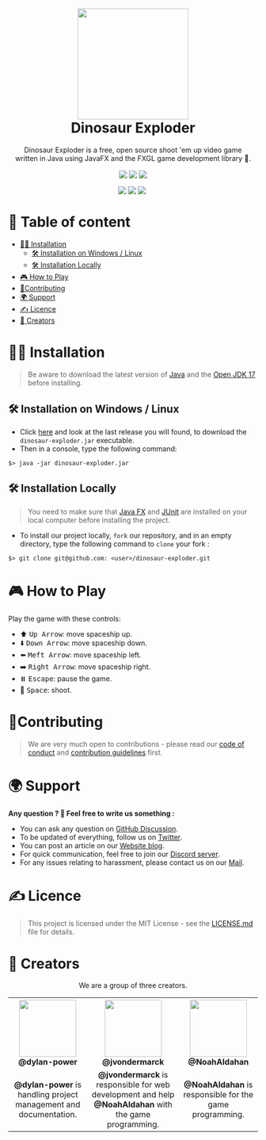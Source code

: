<h1 align="center"><img src="https://cdn.pixabay.com/photo/2021/03/05/22/44/dinosaur-6072475_960_720.png" width="224px"/><br/>
  Dinosaur Exploder
</h1>
<p align="center">Dinosaur Exploder is a free, open source shoot 'em up video game <br> written in Java using JavaFX and the FXGL game development library 🦖.</p>

<div align="center">
  <img align="center" src="https://img.shields.io/discord/946130675034095667?label=DISCORD&style=for-the-badge">
  <img align="center" src="https://img.shields.io/github/forks/dylan-power/dinosaur-exploder?style=for-the-badge">
  <img align="center" src="https://img.shields.io/github/contributors/dylan-power/dinosaur-exploder?style=for-the-badge">
  <br><p></p>
  <img align="center" src="https://img.shields.io/github/issues/dylan-power/dinosaur-exploder?style=for-the-badge">
  <img align="center" src="https://img.shields.io/github/license/dylan-power/dinosaur-exploder?style=for-the-badge">
  <img align="center" src="https://img.shields.io/github/workflow/status/dylan-power/dinosaur-exploder/GitHub%20Actions%20Maven%20Build%20-%20Dinosaur%20Exploder?label=BUILD&style=for-the-badge">
 <img >
</div>

# 📃 Table of content

- [🧑‍💻 Installation](#-installation)
  - [🛠 Installation on Windows / Linux](#-installation-on-windows--linux)
  - [🛠 Installation Locally](#-installation-locally)
- [🎮 How to Play](#-how-to-play)
- [🙏Contributing](#contributing)
- [🌍 Support](#-support)
- [✍️ Licence](#️-licence)
- [👨 Creators](#-creators)

# 🧑‍💻 Installation

> Be aware to download the latest version of [Java](https://www.java.com/download/ie_manual.jsp) and the [Open JDK 17](https://jdk.java.net/17/) before installing.

## 🛠 Installation on Windows / Linux

- Click [here](https://github.com/dylan-power/dinosaur-exploder/tags) and look at the last release you will found, to download the `dinosaur-exploder.jar` executable.
- Then in a console, type the following command:

```console
$> java -jar dinosaur-exploder.jar
```

## 🛠 Installation Locally

> You need to make sure that [Java FX](https://openjfx.io/openjfx-docs/#introduction) and [JUnit](https://junit.org/junit5/) are installed on your local computer before installing the project.
- To install our project locally, `fork` our repository, and in an empty directory,
  type the following command to `clone` your fork :

```console
$> git clone git@github.com: <user>/dinosaur-exploder.git
```

# 🎮 How to Play

Play the game with these controls:

- ⬆️ <kbd>Up Arrow</kbd>: move spaceship up. 
- ⬇️ <kbd>Down Arrow</kbd>: move spaceship down.
- ⬅️ <kbd>Meft Arrow</kbd>: move spaceship left.
- ➡️ <kbd>Right Arrow</kbd>: move spaceship right.
- ⏸️ <kbd>Escape</kbd>: pause the game.
- 🔫 <kbd>Space</kbd>: shoot.

# 🙏Contributing

> We are very much open to contributions - please read our [code of conduct](https://github.com/dylan-power/dinosaur-exploder/blob/main/CODE_OF_CONDUCT.md) and [contribution guidelines](https://github.com/dylan-power/dinosaur-exploder/blob/main/CONTRIBUTING.md) first.

# 🌍 Support
 
**Any question ? 🦖 Feel free to write us something :** 
- You can ask any question on [GitHub Discussion](https://github.com/dylan-power/dinosaur-exploder/discussions).
- To be updated of everything, follow us on [Twitter](https://twitter.com/DinosaurExplod1).
- You can post an article on our [Website blog](https://dinosaur-exploder.freecluster.eu/forum).
- For quick communication, feel free to join our [Discord server](https://discord.com/invite/nkmCRnXbWm).
- For any issues relating to harassment, please contact us on our [Mail](dinosaurexploder.conduct@gmail.com).

# ✍️ Licence

> This project is licensed under the MIT License - see the [LICENSE.md](https://github.com/dylan-power/dinosaur-exploder/blob/main/LICENSE) file for details.

# 👨 Creators

<p align="center"> We are a group of three creators.</p>

<table align="center">
  <tr>
    <th><img src="https://avatars.githubusercontent.com/u/69395248?v=4?size=115" width="115"><br><strong>@dylan-power</strong></th>
    <th><img  src="https://avatars.githubusercontent.com/u/62793491?v=4?size=115" width="115"><br><strong>@jvondermarck</strong></th>
    <th><img  src="https://avatars.githubusercontent.com/u/52742597?v=4?size=115" width="115"><br><strong>@NoahAldahan</strong></th>
  </tr>
  <tr align="center">
    <td><b>@dylan-power</b> is handling project management and documentation.</td>
    <td><b>@jvondermarck</b> is responsible for web development and help <b>@NoahAldahan</b> with the game programming.</td>
    <td><b>@NoahAldahan</b> is responsible for the game programming.</td>
  </tr>
</table>
